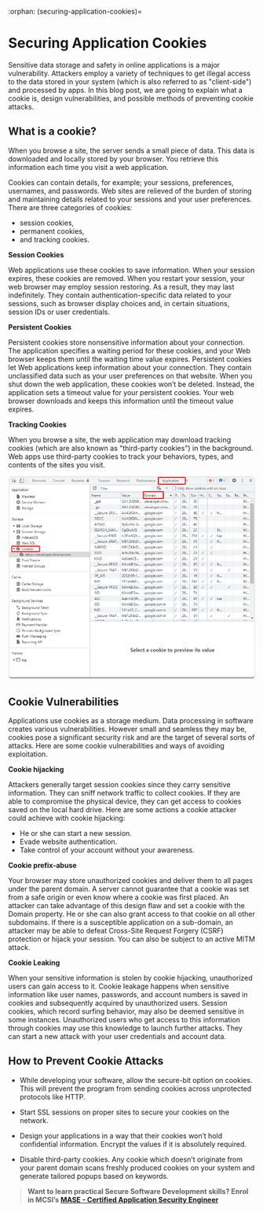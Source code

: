 :orphan:
(securing-application-cookies)=
# Securing Application Cookies
 

Sensitive data storage and safety in online applications is a major vulnerability. Attackers employ a variety of techniques to get illegal access to the data stored in your system (which is also referred to as "client-side") and processed by apps. In this blog post, we are going to explain what a cookie is, design vulnerabilities, and possible methods of preventing cookie attacks.

## What is a cookie?

When you browse a site, the server sends a small piece of data. This data is downloaded and locally stored by your browser. You retrieve this information each time you visit a web application.

Cookies can contain details, for example; your sessions, preferences, usernames, and passwords.
Web sites are relieved of the burden of storing and maintaining details related to your sessions and your user preferences.
There are three categories of cookies:

- session cookies,
- permanent cookies,
- and tracking cookies.

**Session Cookies**

Web applications use these cookies to save information. When your session expires, these cookies are removed. When you restart your session, your web browser may employ session restoring. As a result, they may last indefinitely.
They contain authentication-specific data related to your sessions, such as browser display choices and, in certain situations, session IDs or user credentials.

**Persistent Cookies**

Persistent cookies store nonsensitive information about your connection. The application specifies a waiting period for these cookies, and your Web browser keeps them until the waiting time value expires.
Persistent cookies let Web applications keep information about your connection. They contain unclassified data such as your user preferences on that website. When you shut down the web application, these cookies won’t be deleted. Instead, the application sets a timeout value for your persistent cookies. Your web browser downloads and keeps this information until the timeout value expires.

**Tracking Cookies**

When you browse a site, the web application may download tracking cookies (which are also known as "third-party cookies") in the background. Web apps use third-party cookies to track your behaviors, types, and contents of the sites you visit.

![cookies](images/application-cookies.png)

## Cookie Vulnerabilities

Applications use cookies as a storage medium. Data processing in software creates various vulnerabilities. However small and seamless they may be, cookies pose a significant security risk and are the target of several sorts of attacks. Here are some cookie vulnerabilities and ways of avoiding exploitation.

**Cookie hijacking**

Attackers generally target session cookies since they carry sensitive information. They can sniff network traffic to collect cookies. If they are able to compromise the physical device, they can get access to cookies saved on the local hard drive. Here are some actions a cookie attacker could achieve with cookie hijacking:

- He or she can start a new session.
- Evade website authentication.
- Take control of your account without your awareness.

**Cookie prefix-abuse**

Your browser may store unauthorized cookies and deliver them to all pages under the parent domain. A server cannot guarantee that a cookie was set from a safe origin or even know where a cookie was first placed. An attacker can take advantage of this design flaw and set a cookie with the Domain property. He or she can also grant access to that cookie on all other subdomains. If there is a susceptible application on a sub-domain, an attacker may be able to defeat Cross-Site Request Forgery (CSRF) protection or hijack your session. You can also be subject to an active MITM attack.

**Cookie Leaking**

When your sensitive information is stolen by cookie hijacking, unauthorized users can gain access to it. Cookie leakage happens when sensitive information like user names, passwords, and account numbers is saved in cookies and subsequently acquired by unauthorized users. Session cookies, which record surfing behavior, may also be deemed sensitive in some instances. Unauthorized users who get access to this information through cookies may use this knowledge to launch further attacks. They can start a new attack with your user credentials and account data.

## How to Prevent Cookie Attacks

- While developing your software, allow the secure-bit option on cookies. This will prevent the program from sending cookies across unprotected protocols like HTTP.

- Start SSL sessions on proper sites to secure your cookies on the network.

- Design your applications in a way that their cookies won’t hold confidential information. Encrypt the values if it is absolutely required.

- Disable third-party cookies. Any cookie which doesn’t originate from your parent domain scans freshly produced cookies on your system and generate tailored popups based on keywords.

> **Want to learn practical Secure Software Development skills? Enrol in MCSI’s [MASE - Certified Application Security Engineer](https://www.mosse-institute.com/certifications/mase-certified-application-security-engineer.html)**
